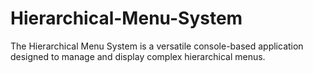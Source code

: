 # Hierarchical-Menu-System
The Hierarchical Menu System is a versatile console-based application designed to manage and display complex hierarchical menus.
